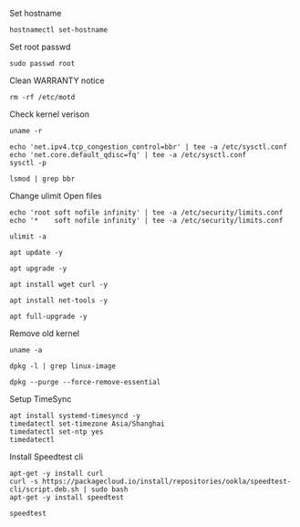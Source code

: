 Set hostname
```
hostnamectl set-hostname
```

Set root passwd

```
sudo passwd root
```

Clean WARRANTY notice

```
rm -rf /etc/motd
```

Check kernel verison

```
uname -r
```

```
echo 'net.ipv4.tcp_congestion_control=bbr' | tee -a /etc/sysctl.conf
echo 'net.core.default_qdisc=fq' | tee -a /etc/sysctl.conf
sysctl -p
```

```
lsmod | grep bbr
```

Change ulimit Open files

```
echo 'root soft nofile infinity' | tee -a /etc/security/limits.conf
echo '*    soft nofile infinity' | tee -a /etc/security/limits.conf
```

```
ulimit -a
```

```
apt update -y
```
```
apt upgrade -y
```
```
apt install wget curl -y
```
```
apt install net-tools -y
```
```
apt full-upgrade -y
```

Remove old kernel

```
uname -a
```

```
dpkg -l | grep linux-image
```
```
dpkg --purge --force-remove-essential 
```


Setup TimeSync

```
apt install systemd-timesyncd -y
timedatectl set-timezone Asia/Shanghai
timedatectl set-ntp yes
timedatectl
```

Install Speedtest cli

```
apt-get -y install curl
curl -s https://packagecloud.io/install/repositories/ookla/speedtest-cli/script.deb.sh | sudo bash
apt-get -y install speedtest
```
```
speedtest
```

